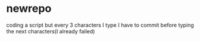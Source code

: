 # newrepo
coding a script but every 3 characters I type I have to commit before typing the next characters(I already failed)
